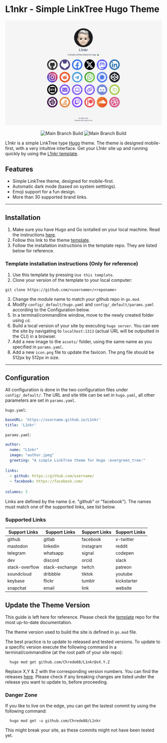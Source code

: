 # L1nkr - Simple LinkTree Hugo Theme
![L1nkr - Simple LinkTree Hugo Theme](https://raw.githubusercontent.com/chrede88/l1nkr/main/images/screenshot.png)

<p align="center">
  <img src="https://github.com/Chrede88/L1nkr/actions/workflows/testBuild.yml/badge.svg" alt="Main Branch Build">
  <img src="https://github.com/Chrede88/L1nkr/actions/workflows/exampleSite.yml/badge.svg" alt="Main Branch Build">
</p>

L1nkr is a simple LinkTree type [Hugo](https://gohugo.io) theme. The theme is designed mobile-first, with a very intuitive interface. Get your L1nkr site up and running quickly by using the [L1nkr template](https://github.com/Chrede88/L1nkrTemplate).

## Features

- Simple LinkTree theme, designed for mobile-first.
- Automatic dark mode (based on system setttings).
- Emoji support for a fun design.
- More than 30 supported brand links.

---

## Installation

1) Make sure you have Hugo and Go isntalled on your local machine. Read the instructions [here](https://gohugo.io/installation/).
2) Follow this link to the theme [template](https://github.com/Chrede88/L1nkrTemplate).
3) Follow the installation instructions in the template repo. They are listed below for reference.

### Template installation instructions (Only for reference) 
1) Use this template by pressing `Use this template`.
2) Clone your version of the template to your local computer:
```shell
git clone https://github.com/<username>/<reponame>
```
3) Change the module name to match your github repo in `go.mod`.
4) Modify `config/_default/hugo.yaml` and `config/_default/params.yaml` according to the Configuration below.
5) In a terminal/commandline window, move to the newly created folder using `cd`.
6) Build a local version of your site by executing `hugo server`. You can see the site by navigating to `localhost:1313` (actual URL will be outputted in the CLI) in a browser.
7) Add a new image to the `assets/` folder, using the same name as you specified in `params.yaml`.
8) Add a new `icon.png` file to update the favicon. The png file should be 512px by 512px in size.

---

## Configuration

All configuration is done in the two configuration files under `config/_default/`. The URL and site title can be set in `hugo.yaml`, all other parameters are set in `params.yaml`.

`hugo.yaml`:
```yaml
baseURL: 'https://username.github.io/L1nkr'
title: 'L1nkr'
```

`params.yaml`:
```yaml
author:
  name: "L1nkr"
  image: "author.jpeg"
  greeting: "A simple LinkTree theme for Hugo :evergreen_tree:"

links:
  - github: https://github.com/username/
  - facebook: https://facebook.com/

columns: 3
```

Links are defined by the name (i.e. "github" or "facebook"). The names must match one of the supported links, see list below.

### Supported Links
| **Support Links** | **Support Links** | **Support Links** | **Support Links** |
| --- | --- | --- | --- |
| github | gitlab | facebook | x-twitter |
| mastodon | linkedin | instagram | reddit |
| telegram | whatsapp | signal | codepen |
| dev | discord | orcid | slack |
| stack-overflow | stack-exchange | twitch | patreon |
| soundcloud | dribbble | tiktok | youtube |
| keybase | flickr | tumblr | kickstarter |
| snapchat | email | link | website |

## Update the Theme Version

This guide is left here for reference. Please check the [template](https://github.com/Chrede88/L1nkrTemplate#readme) repo for the most up-to-date documentation.

The theme version used to build the site is defined in `go.mod` file.

The best practice is to update to released and tested versions. To update to a specific version execute the following command in a terminal/commandline (at the root path of your site repo):

```shell
  hugo mod get github.com/Chrede88/L1nkr@vX.Y.Z
```
Replace X,Y & Z with the corresponding version numbers. You can find the releases [here](https://github.com/Chrede88/L1nkr/releases). Please check if any breaking changes are listed under the release you want to update to, before proceeding.

### Danger Zone
If you like to live on the edge, you can get the lastest commit by using the following command:
```shell
  hugo mod get -u github.com/Chrede88/L1nkr
```
This might break your site, as these commits might not have been tested yet.